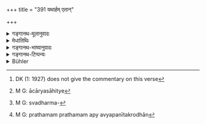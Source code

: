+++
title = "391 यथार्हम् एतान्"

+++

<details><summary>गङ्गानथ-मूलानुवादः</summary>

Having, with the assistance of Brāhmaṇas, received them with due honour, the king shall, at first, pacify them with soothing words, and then explain to them their duty.—(391)
</details>

<details><summary>मेधातिथिः</summary>

[^३२०]यथा तत् कर्तव्यं तथेदानीम् आह । यो यादृशी पूजाम् अर्हति गुनानुरूपेण तं तथैव्**आभ्यर्च्य** **ब्राह्मणैर्** मन्त्रिपुरोहितादिभिः । अर्चायां साहित्यं[^३२१] धर्मप्रवचने वा । तदा च ब्राह्मणाः सत्या विज्ञेयाः । तैः **सह** **स्वधर्मं**[^३२२]** **न्याय्यम् अर्थं बोधयेत् । सिद्धे महत्त्वे सभ्येभ्य उपदेशः प्राधान्यार्थः । तान् पुरस्कुर्यात् । तथा हि । न राज्ञः क्रुध्यन्ति शास्त्रेण । प्रीतिस्तुतिवचनैः प्रथमं प्रशमय्य व्यपनीतक्रोधान्[^३२३] कृत्वा ततो ब्रूयात् ॥ ८.३९१ ॥


[^३२३]:
     M G: prathamam prathamam apy avyapanītakrodhān


[^३२२]:
     M G: svadharma-


[^३२१]:
     M G: ācāryasāhitye


[^३२०]:
     DK (1: 1927) does not give the commentary on this verse
</details>

<details><summary>गङ्गानथ-भाष्यानुवादः</summary>

What the king should do under the circumstances is now explained.

Having received each of the men with such honour as he deserves, by reason of his qualifications,—he should, ‘*with the assiatance of Brāhmaṇas*’—his ministers and priests,—this ‘assistance’ being rendered in the *reception*, or in the explaining of duties. It is only in the latter that the true character of the Brāhmaṇa becomes revealed.

With the assistance of these Brāhmaṇas, he shall explain to them their duty.

The assistance of the Brāhmaṇas having been insisted upon, the declaration that the king shall explain the duties is meant to indicate the predominance of the king, who is to associate the Brāhmaṇas with himself. And this predominance is due to the fact that kings never lose their temper.

The king should explain the duties to them after having at first ‘*pacified them*’—*i.e*., having soothed their temper—‘*with soothing words*’—affectionate and complimentary words.—(391)
</details>

<details><summary>गङ्गानथ-टिप्पन्यः</summary>

This verse is quoted in *Kṛtyakalpataru* (10a), which explains
‘*sāntvena praśamayya*’ as ‘having allayed all anger and ill-feeling by
means of conciliatory words;—and in *Vīramitrodaya* (Vyavahāra, 10a).
</details>

<details><summary>Bühler</summary>

391	Having shown them due honor, he should, with (the assistance of) Brahmanas, first soothe them by gentle (speech) and afterwards teach them their duty.
</details>
